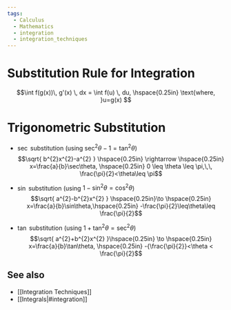 ```yaml
---
tags:
  - Calculus
  - Mathematics
  - integration
  - integration_techniques
---
```

# Substitution Rule for Integration

$$\int f(g(x))\, g'(x) \, dx = \int f(u) \, du, \hspace{0.25in} \text{where, }u=g(x)  $$

# Trigonometric Substitution
- $\sec$ substitution (using $\sec ^{2}\theta-1=\tan ^{2}\theta$)$$\sqrt{ b^{2}x^{2}-a^{2} } \hspace{0.25in} \rightarrow \hspace{0.25in} x=\frac{a}{b}\sec\theta, \hspace{0.25in} 0 \leq \theta \leq \pi,\,\, \frac{\pi}{2}<\theta\leq \pi$$
- $\sin$ substitution (using $1-\sin ^{2}\theta=\cos ^{2}\theta$)$$\sqrt{ a^{2}-b^{2}x^{2} } \hspace{0.25in}\to \hspace{0.25in} x=\frac{a}{b}\sin\theta,\hspace{0.25in}  -\frac{\pi}{2}\leq\theta\leq \frac{\pi}{2}$$

- $\tan$ substitution (using $1+\tan ^{2}\theta=\sec ^{2}\theta$)$$\sqrt{ a^{2}+b^{2}x^{2} }\hspace{0.25in} \to \hspace{0.25in} x=\frac{a}{b}\tan\theta, \hspace{0.25in} -{\frac{\pi}{2}}<\theta < \frac{\pi}{2}$$
## See also

- [[Integration Techniques]]
- [[Integrals|#integration]]